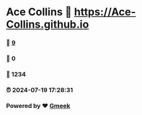 # Ace Collins :link: https://Ace-Collins.github.io 
### :page_facing_up: [9](https://Ace-Collins.github.io/tag.html) 
### :speech_balloon: 0 
### :hibiscus: 1234 
### :alarm_clock: 2024-07-19 17:28:31 
### Powered by :heart: [Gmeek](https://github.com/Meekdai/Gmeek)
